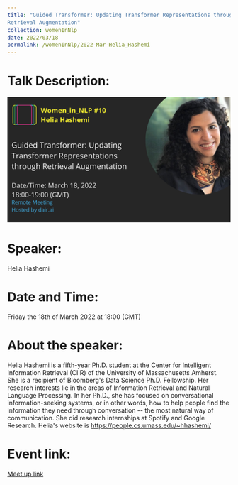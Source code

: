 ```yaml
---
title: "Guided Transformer: Updating Transformer Representations through
Retrieval Augmentation"
collection: womenInNlp
date: 2022/03/18
permalink: /womenInNlp/2022-Mar-Helia_Hashemi
---
```

Talk Description:
=======
![alt text](/images/women_in_nlp/Helina_hashemi.png)

Speaker:
========
Helia Hashemi

Date and Time:
==============
Friday the 18th of March 2022 at 18:00 (GMT)

About the speaker:
==================
Helia Hashemi is a fifth-year Ph.D. student at the Center for
Intelligent Information Retrieval (CIIR) of the University of
Massachusetts Amherst. She is a recipient of Bloomberg's Data Science
Ph.D. Fellowship. Her research interests lie in the areas of
Information Retrieval and Natural Language Processing. In her Ph.D., she
has focused on conversational information-seeking systems, or in other
words, how to help people find the information they need through
conversation -- the most natural way of communication. She did research internships at Spotify and Google Research. Helia's website is https://people.cs.umass.edu/~hhashemi/

Event link:
===========
<a href="https://www.meetup.com/dair-ai/events/284626899/">Meet up link</a>

